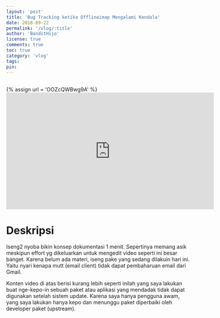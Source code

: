 ```yaml
---
layout: 'post'
title: 'Bug Tracking ketika Offlineimap Mengalami Kendala'
date: 2018-09-22
permalink: '/vlog/:title'
author: 'BanditHijo'
license: true
comments: true
toc: true
category: 'vlog'
tags:
pin:
---
```


<div style="margin-top:30px;"></div>
<!-- EMBED CONTAINER: YOUTUBE -->
{% assign url = 'OOZcQWBwg9A' %}
<div class='embed-container'>
<iframe width="560" height="315" src="https://www.youtube.com/embed/{{ url }}" frameborder="0" allow="accelerometer; autoplay; encrypted-media; gyroscope; picture-in-picture" allowfullscreen></iframe>
</div>

# Deskripsi

Iseng2 nyoba bikin konsep dokumentasi 1 menit. Sepertinya memang asik meskipun effort yg dikeluarkan untuk mengedit video seperti ini besar banget.
Karena belum ada materi, iseng pake yang sedang dilakuin hari ini. Yaitu nyari kenapa mutt (email client) tidak dapat pembaharuan email dari Gmail.

Konten video di atas berisi kurang lebih seperti inilah yang saya lakukan buat nge-kepo-in sebuah paket atau aplikasi yang mendadak tidak dapat digunakan setelah sistem update. Karena saya hanya pengguna awam, yang saya lakukan hanya kepo dan menunggu paket diperbaiki oleh developer paket (upstream).

